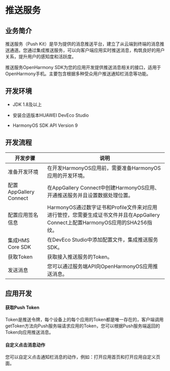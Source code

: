 # 推送服务

## 业务简介
推送服务（Push Kit）是华为提供的消息推送平台，建立了从云端到终端的消息推送通道。您通过集成推送服务，可以向客户端应用实时推送消息，构筑良好的用户关系，提升用户的感知度和活跃度。

推送服务OpenHarmony SDK为您的应用开发提供推送消息相关的接口，适用于OpenHarmony手机。主要包含根据多种受众用户推送通知栏消息等功能。

## 开发环境

- JDK 1.8及以上

- 安装合适版本HUAWEI DevEco Studio

- HarmonyOS SDK API Version 9




## 开发流程
| 开发步骤  |说明   |
|---|---|
| 准备开发环境  |在开发HarmonyOS应用前，需要准备HarmonyOS应用的开发环境。 |
|配置AppGallery Connect  |在AppGallery Connect中创建HarmonyOS应用、开通推送服务并且设置数据处理位置。   |
| 配置应用签名信息  | HarmonyOS通过数字证书和Profile文件来对应用进行管控，您需要生成证书文件并且在AppGallery Connect上配置HarmonyOS应用的SHA256指纹。 |
| 集成HMS Core SDK | 在DevEco Studio中添加配置文件，集成推送服务SDK。 |
| 获取Token | 获取接入推送服务的Token。  |
| 发送消息  | 您可以通过服务端API向OpenHarmonyOS应用推送消息。  |



## 应用开发

#### 获取Push Token

Token是推送令牌，每个设备上的每个应用的Token都是唯一存在的，客户端调用getToken方法向Push服务端请求应用的Token，您可以根据Push服务端返回的Token向应用推送消息。


#### 自定义点击消息动作
您可以自定义点击通知栏消息的动作，例如：打开应用首页和打开应用自定义页面。
